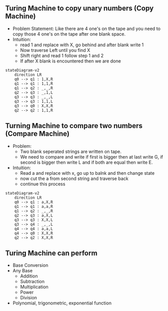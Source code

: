 ## Turing Machine to copy unary numbers (Copy Machine)

- Problem Statement: Like there are 4 one's on the tape and you need to copy those 4 one's on the tape after one blank space.
- Intuition:
  - read 1 and replace with X, go behind and after blank write 1
  - Now traverse Left until you find X
  - Shift right and read 1 follow step 1 and 2
  - If after X blank is encountered then we are done

```mermaid
stateDiagram-v2
    direction LR
    q0 --> q1 : 1,X,R
    q1 --> q1 : 1,1,R
    q1 --> q2 : _,_,R
    q2 --> q3 : _,1,L
    q3 --> q3 : _,_,L
    q3 --> q3 : 1,1,L
    q3 --> q0 : X,X,R
    q2 --> q2 : 1,1,R
```

## Turning Machine to compare two numbers (Compare Machine)

- Problem:
  - Two blank seperated strings are written on tape.
  - We need to compare and write if first is bigger then at last write G, if second is bigger then write L and if both are equal then write E.
- Intuition:
  - Read a and replace with x, go up to balnk and then change state
  - now cut the a from second string and traverse back
  - continue this process

```mermaid
stateDiagram-v2
    direction LR
    q0 --> q1 : a,X,R
    q1 --> q1 : a,a,R
    q1 --> q2 : _,_,R
    q2 --> q3 : a,X,L
    q3 --> q3 : X,X,L
    q3 --> q4 : _,_,L
    q4 --> q4 : a,a,L
    q4 --> q0 : X,X,R
    q2 --> q2 : X,X,R
```

## Turing Machine can perform
- Base Conversion
- Any Base
  - Addition
  - Subtraction
  - Multiplication
  - Power
  - Division
- Polynomial, trigonometric, exponential function